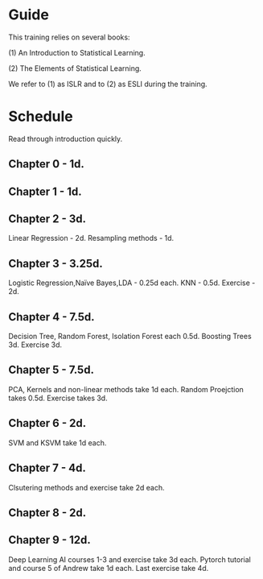 # Guide

This training relies on several books:

(1) An Introduction to Statistical Learning.

(2) The Elements of Statistical Learning.

We refer to (1) as ISLR and to (2) as ESLI during the training.

# Schedule

Read through introduction quickly.

## Chapter 0 - 1d.

## Chapter 1 - 1d.

## Chapter 2 - 3d. 

Linear Regression - 2d. Resampling methods - 1d.

## Chapter 3 - 3.25d. 

Logistic Regression,Naïve Bayes,LDA - 0.25d each. KNN - 0.5d. Exercise - 2d.

## Chapter 4 - 7.5d. 

Decision Tree, Random Forest, Isolation Forest each 0.5d. Boosting Trees 3d. Exercise 3d.

## Chapter 5 - 7.5d. 

PCA, Kernels and non-linear methods take 1d each. Random Proejction takes 0.5d. Exercise takes 3d.

## Chapter 6 - 2d.

SVM and KSVM take 1d each.

## Chapter 7 - 4d.

Clsutering methods and exercise take 2d each.

## Chapter 8 - 2d.

## Chapter 9 - 12d.

Deep Learning AI courses 1-3 and exercise take 3d each. Pytorch tutorial and course 5 of Andrew take 1d each. Last exercise take 4d.
